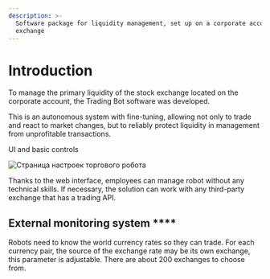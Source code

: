 ```yaml
---
description: >-
  Software package for liquidity management, set up on a corporate account on
  exchange
---
```


# Introduction

To manage the primary liquidity of the stock exchange located on the corporate account, the Trading Bot software was developed.

This is an autonomous system with fine-tuning, allowing not only to trade and react to market changes, but to reliably protect liquidity in management from unprofitable transactions.

UI and basic controls

![&#x421;&#x442;&#x440;&#x430;&#x43D;&#x438;&#x446;&#x430; &#x43D;&#x430;&#x441;&#x442;&#x440;&#x43E;&#x435;&#x43A; &#x442;&#x43E;&#x440;&#x433;&#x43E;&#x432;&#x43E;&#x433;&#x43E; &#x440;&#x43E;&#x431;&#x43E;&#x442;&#x430;](https://lh3.googleusercontent.com/r8wwCCBMjiofkz87vIGbYoX-aYjMh4pTkFOQgz2da6zvuJNEbnOCOE5oRICXoB08xVFfUCP_qQJ94LgylXW_GTnKpd6VYnzq4vA7n28JdSBOjkCJYaKv9YFwklMQOE48p2nGwAT0)

Thanks to the web interface, employees can manage robot without any technical skills. If necessary, the solution can work with any third-party exchange that has a trading API.

## External monitoring system  ****

Robots need to know the world currency rates so they can trade. For each currency pair, the source of the exchange rate may be its own exchange, this parameter is adjustable. There are about 200 exchanges to choose from.

